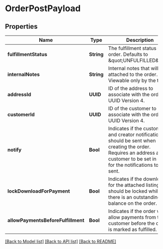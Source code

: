 # OrderPostPayload

## Properties
Name | Type | Description | Notes
------------ | ------------- | ------------- | -------------
**fulfillmentStatus** | **String** | The fulfillment status of the order. Defaults to \&quot;UNFULFILLED\&quot;. | [optional] 
**internalNotes** | **String** | Internal notes that will be attached to the order. Viewable only by the team. | [optional] 
**addressId** | **UUID** | ID of the address to associate with the order. UUID Version 4. | [optional] 
**customerId** | **UUID** | ID of the customer to associate with the order. UUID Version 4. | [optional] 
**notify** | **Bool** | Indicates if the customer and creator notifications should be sent when creating the order. Requires an address and customer to be set in order for the notifications to be sent. | [optional] 
**lockDownloadForPayment** | **Bool** | Indicates if the downloads for the attached listing should be locked while there is an outstanding balance on the order. | [optional] 
**allowPaymentsBeforeFulfillment** | **Bool** | Indicates if the order will allow payments from the customer before the order is marked as fulfilled. | [optional] 

[[Back to Model list]](../README.md#documentation-for-models) [[Back to API list]](../README.md#documentation-for-api-endpoints) [[Back to README]](../README.md)


